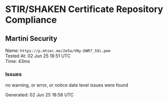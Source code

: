 # STIR/SHAKEN Certificate Repository Compliance

## Martini Security

Name: `https://p.mtsec.me/2e5a/VNy-DWR7_S9i.pem`\
Tested At: 02 Jun 25 18:51 UTC\
Time: 43ms

### Issues

no warning, or error, or notice date level issues were found

Generated: 02 Jun 25 18:58 UTC